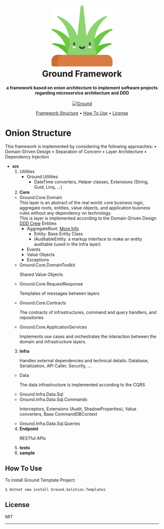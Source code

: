 <h1 align="center">
  <br>
  <a href="https://github.com/vosooghi/Ground"><img src="https://raw.githubusercontent.com/vosooghi/Ground/main/src/2.Core/Ground.Core.Domain/Icon.png" alt="Markdownify" width="200"></a>
  <br>
  Ground Framework
  <br>
</h1>

<h4 align="center">a framework based on onion architecture to implement software projects regarding microservice architecture and DDD</h4>

<p align="center">
  <a href="https://www.nuget.org/packages/Ground.Solution.Templates">
    <img src="https://img.shields.io/static/v1?label=nuget&message=v2.0.0&color=green&link=https://www.nuget.org/packages/Ground.Solution.Templates" alt="Ground">
  </a>
</p>

<p align="center">
  <a href="#Onion Structure">Framework Structure</a> •
  <a href="#how-to-use">How To Use</a> •
  <a href="#license">License</a>
</p>

# Onion Structure
   This framework is implemented by considering the following approaches:
   • Domain-Driven Design
   • Separation of Concern
   • Layer Architecture
   • Dependency Injection     
* <b>src</b>
  1. Utilities
     * Ground.Utilities
       - DateTime converters, Helper classes, Extensions (String, Guid, Linq, ...)
  2. <b>Core</b>
    * Ground.Core.Domain
       </br>This layer is an abstract of the real world: core business logic, aggregate roots, entities, value objects, and application business rules without any dependency on technology.
       </br>This  is layer is implemented according to the Domain-Driven Design <a href="https://github.com/ddd-crew/ddd-starter-modelling-process">DDD Crew</a>
       Entities
        * AggregateRoot: <a href="">More Info</a>
          - Entity: Base Entity Class
          - IAuditableEntity: a markup interface to make an entity auditable (used in the Infra layer)
        * Events
        * Value Objects
        * Exceptions
    *  Ground.Core.DomainToolkit
       <p>Shared Value Objects</p>
    *  Ground.Core.RequestResponse
         <p>Templates of messages between layers</p>
    *  Ground.Core.Contracts
         <p>The contracts of infrastructures, command and query handlers, and repositories</p>
    *  Ground.Core.ApplicationServices
         <p>Implements use cases and orchestrates the interaction between the domain and infrastructure layers.</p>
  3. <b>Infra</b>
     <p>Handles external dependencies and technical details: Database, Serialization, API Caller, Security, ...</p>
    *  Data
         <p>The data infrastructure is implemented according to the CQRS</p>
    *    Ground.Infra.Data.Sql
    *    Ground.Infra.Data.Sql.Commands
           <p>Interceptors, Extensions (Audit, ShadowProperties), Value converters, Base CommandDBContext</p>
    *    Ground.Infra.Data.Sql.Queries
  4. <b>Endpoint</b>
     <p>RESTful APIs</p>
  5. <b>tests</b>
  6. <b>sample</b>


## How To Use

To install Ground Template Project:
```bash
$ dotnet new install Ground.Solution.Templates
```
## License

MIT

---
